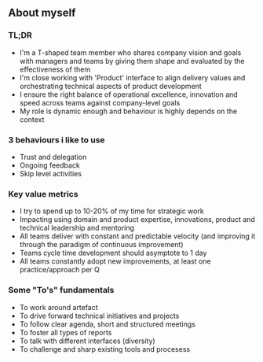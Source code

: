 ## About myself

### TL;DR
- I'm a T-shaped team member who shares company vision and goals with managers and teams by giving them shape and evaluated by the effectiveness of them
- I'm close working with 'Product' interface to align delivery values and orchestrating technical aspects of product development
- I ensure the right balance of operational excellence, innovation and speed across teams against company-level goals
- My role is dynamic enough and behaviour is highly depends on the context

### 3 behaviours i like to use
- Trust and delegation
- Ongoing feedback
- Skip level activities

### Key value metrics
- I try to spend up to 10-20% of my time for strategic work
- Impacting using domain and product expertise, innovations, product and technical leadership and mentoring
- All teams deliver with constant and predictable velocity (and improving it through the paradigm of continuous improvement)
- Teams cycle time development should asymptote to 1 day
- All teams constantly adopt new improvements, at least one practice/approach per Q

### Some "To's" fundamentals
- To work around artefact
- To drive forward technical initiatives and projects
- To follow clear agenda, short and structured meetings
- To foster all types of reports
- To talk with different interfaces (diversity)
- To challenge and sharp existing tools and procesess
